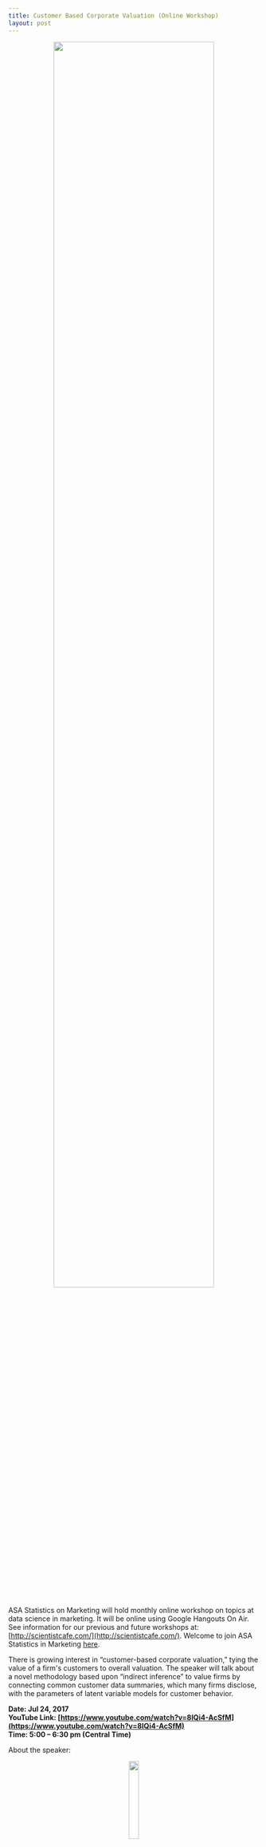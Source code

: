 ```yaml
---
title: Customer Based Corporate Valuation (Online Workshop)
layout: post
---
```




<p align="center">
  <img src="http://scientistcafe.com/images/Corporate-Valuation-Services.png"  width="80%" />
</p>


ASA Statistics on Marketing will hold monthly online workshop on topics at data science in marketing. 
It will be online using Google Hangouts On Air. See information for our previous and 
future workshops at: [http://scientistcafe.com/](http://scientistcafe.com/).  Welcome to join ASA Statistics in Marketing 
[here](http://community.amstat.org/statisticsinmarketingsection/home).  

There is growing interest in “customer-based corporate valuation,” tying the value of a firm's customers to 
overall valuation. The speaker will talk about a novel methodology based upon “indirect inference” to value 
firms by connecting common customer data summaries, which many firms disclose, with the parameters of latent 
variable models for customer behavior.

**Date: Jul 24, 2017**  
**YouTube Link: [https://www.youtube.com/watch?v=8IQi4-AcSfM](https://www.youtube.com/watch?v=8IQi4-AcSfM)**  
**Time: 5:00 – 6:30 pm (Central Time)**  


About the speaker: 

<p align="center">
  <img src="http://scientistcafe.com/images/DanMcCarthy.png" width="20%" />
</p>


**Dan McCarthy**

Dan will be an Assistant Professor of Marketing at Emory's Goizueta School of Business in Fall 2017. He completed his PhD in Statistics at the Wharton School of the University of Pennsylvania. Dan's research interests include customer lifetime value (CLV), Bayesian computation, the marketing/finance interface, customer-based corporate valuation, and digital marketing analytics. His research has been published in the Journal of Marketing, the Journal of the American Statistical Association: Theory and Methods, Statistica Sinica, and the Annals of Applied Statistics. Dan's work has also been featured in media outlets such as the Wall Street Journal, Barron's, CBS, Slate, and Fortune. Dan is also Co-Founder and Chief Statistician of Zodiac, a predictive analytics firm. 
